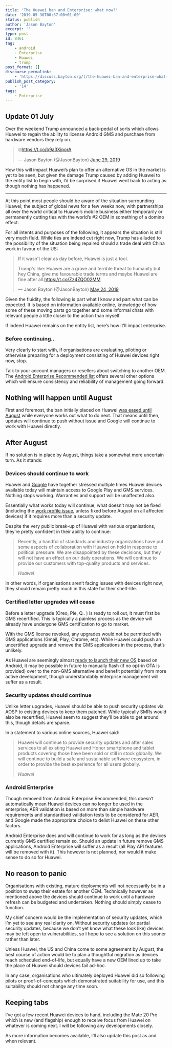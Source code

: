 ```yaml
---
title: 'The Huawei ban and Enterprise: what now?'
date: '2019-05-30T00:37:00+01:00'
status: publish
author: 'Jason Bayton'
excerpt: ''
type: post
id: 8461
tag:
    - android
    - Enterprise
    - Huawei
    - trump
post_format: []
discourse_permalink:
    - 'https://discuss.bayton.org/t/the-huawei-ban-and-enterprise-what-now/301'
publish_post_category:
    - '14'
tags:
    - Enterprise
---
```

Update 01 July
--------------

Over the weekend Trump announced a back-pedal of sorts which allows Huawei to regain the ability to license Android GMS and purchase from hardware vendors they rely on.

> 🙄<https://t.co/b9a3XiporA>
> 
> — Jason Bayton (@JasonBayton) [June 29, 2019](https://twitter.com/JasonBayton/status/1145026103389696000?ref_src=twsrc%5Etfw)

How this will impact Huawei’s plan to offer an alternative OS in the market is yet to be seen, but given the damage Trump caused by adding Huawei to the entity list to begin with, I’d be surprised if Huawei went back to acting as though nothing has happened.

- - - - - -

At this point most people should be aware of the situation surrounding Huawei; the subject of global news for a few weeks now, with partnerships all over the world critical to Huawei’s mobile business either temporarily or permanently cutting ties with the world’s #2 OEM in something of a domino effect.

For all intents and purposes of the following, it appears the situation is still very much fluid. While ties are indeed cut right now, Trump has alluded to the possibility of the situation being repaired should a trade deal with China work in favour of the US:

> If it wasn't clear as day before, Huawei is just a tool.  
>   
> Trump's like: Huawei are a grave and terrible threat to humanity but hey China, give me favourable trade terms and maybe Huawei are fine after all.<https://t.co/Zz4ZQO02MM>
> 
> — Jason Bayton (@JasonBayton) [May 24, 2019](https://twitter.com/JasonBayton/status/1131894528057778179?ref_src=twsrc%5Etfw)

Given the fluidity, the following is part what I know and part what can be expected. It is based on information available online, knowledge of how some of these moving parts go together and some informal chats with relevant people a little closer to the action than myself.

If indeed Huawei remains on the entity list, here’s how it’ll impact enterprise.

<div class="callout callout-warning">

### Before continuing..

Very clearly to start with, if organisations are evaluating, piloting or otherwise preparing for a deployment consisting of Huawei devices right now, stop.

Talk to your account managers or resellers about switching to another OEM. The [Android Enterprise Recommended list](https://androidenterprisepartners.withgoogle.com/devices/?_ga=2.172942883.1888602941.1559130525-1444010256.1552580193#!?AER) offers several other options which will ensure consistency and reliability of management going forward.

</div>

Nothing will happen until August
--------------------------------

First and foremost, the ban initially placed on Huawei [was eased until August](https://www.cnbc.com/2019/05/21/google-will-work-with-huawei-for-next-90-days-after-restrictions-eased.html) while everyone works out what to do next. That means until then, updates will continue to push without issue and Google will continue to work with Huawei directly.

After August
------------

If no solution is in place by August, things take a somewhat more uncertain turn. As it stands:

### Devices should continue to work

Huawei and [Google](https://twitter.com/Android/status/1130313848332988421) have together stressed multiple times Huawei devices available today will maintain access to Google Play and GMS services. Nothing stops working. Warranties and support will be unaffected also.

Essentially what works today will continue, what doesn’t may not be fixed (including the [work profile issue](https://www.linkedin.com/feed/update/urn:li:activity:6524396165482504192), unless fixed before August on all affected devices) if it requires more than a security update.

Despite the very public break-up of Huawei with various organisations, they’re pretty confident in their ability to continue:

> Recently, a handful of standards and industry organizations have put some aspects of collaboration with Huawei on hold in response to political pressure. We are disappointed by these decisions, but they will not have an effect on our daily operations. We will continue to provide our customers with top-quality products and services.
> 
> <cite>Huawei</cite>

In other words, if organisations aren’t facing issues with devices right now, they should remain pretty much in this state for their shelf-life.

### Certified letter upgrades will cease

Before a letter upgrade (Oreo, Pie, Q.. ) is ready to roll out, it must first be GMS recertified. This is typically a painless process as the device will already have undergone GMS certification to go to market.

With the GMS license revoked, any upgrades would not be permitted with GMS applications (Gmail, Play, Chrome, etc). While Huawei could push an uncertified upgrade and remove the GMS applications in the process, that’s unlikely.

As Huawei are seemingly almost [ready to launch their new OS](https://www.slashgear.com/hongmeng-os-huaweis-android-replacement-what-we-know-so-far-29578318/) based on Android, it may be possible in future to manually flash (if no opt-in OTA is provided) over to the non-GMS alternative and benefit potentially from more active development, though understandably enterprise management will suffer as a result.

### Security updates should continue

Unlike letter upgrades, Huawei should be able to push security updates via AOSP to existing devices to keep them patched. While typically SMRs would also be recertified, Huawei seem to suggest they’ll be able to get around this, though details are sparse.

In a statement to various online sources, Huawei said:

> Huawei will continue to provide security updates and after sales services to all existing Huawei and Honor smartphone and tablet products covering those have been sold or still in stock globally. We will continue to build a safe and sustainable software ecosystem, in order to provide the best experience for all users globally.
> 
> <cite>Huawei</cite>

### Android Enterprise

Though removed from Android Enterprise Recommended, this doesn’t automatically mean Huawei devices can no longer be used in the enterprise; AER validation is based on more than simple hardware requirements and standardised validation tests to be considered for AER, and Google made the appropriate choice to delist Huawei on these other factors.

Android Enterprise does and will continue to work for as long as the devices currently GMS certified remain so. Should an update in future remove GMS applications, Android Enterprise will suffer as a result (all Play API features will be removed with it). This however is not planned, nor would it make sense to do so for Huawei.

No reason to panic
------------------

Organisations with existing, mature deployments will not necessarily be in a position to swap their estate for another OEM. Technically however as mentioned above the devices should continue to work until a hardware refresh can be budgeted and undertaken. Nothing should simply cease to function.

My chief concern would be the implementation of security updates, which I’m yet to see any real clarity on. Without security updates (or partial security updates, because we don’t yet know what these look like) devices may be left open to vulnerabilities, so I hope to see a solution on this sooner rather than later.

Unless Huawei, the US and China come to some agreement by August, the best course of action would be to plan a thoughtful migration as devices reach scheduled end-of-life, but equally have a new OEM lined up to take the place of Huawei should devices fail ad-hoc.

In any case, organisations who ultimately deployed Huawei did so following pilots or proof-of-concepts which demonstrated suitability for use, and this suitability should not change any time soon.

Keeping tabs
------------

I’ve got a few recent Huawei devices to hand, including the Mate 20 Pro which is new (and flagship) enough to receive focus from Huawei on whatever is coming next. I will be following any developments closely.

As more information becomes available, I’ll also update this post as and when relevant.